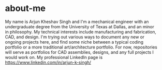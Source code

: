 # about-me

My name is Arjun Kheshav Singh and I'm a mechanical engineer with an undergraduate degree from the University of Texas at Dallas, and an minor in philosophy. My technical interests include manufacturing and fabrication, CAD, and design. I'm trying out various ways to document any new or ongoing projects here, and find some niche between a typical coding portfolio or a more traditional art/architecture portfolio. For now, repositories will serve as portfolios for CAD assemblies, designs, and any full projects I would work on. My professional LinkedIn page is https://www.linkedin.com/in/arjun-k-singh/

<!---

One of my internships got me into a bit of a pen obsession so I'm currently collecting fountain pens while learning Devanagari calligraphy. I am an avid student of Hindustani and semi-classical folk music, and I have started learning Hindi (closely followed by Bangla and Sanskrit) during my time spent in a monastery studying music in India. 


[//]: # My interests outside of STEM include some of the classical and medieval languages of India, including Sanskrit and medieval Bengali. I am currently self-studying and learning Sanskrit, and Hindi to an extent. I also enjoy learning, playing, and listening to Hindustani classical and devotional music. My scholarly pursuits include the study of some of the Vaiṣṇava Vedānta philosophical schools of thought.

-->
